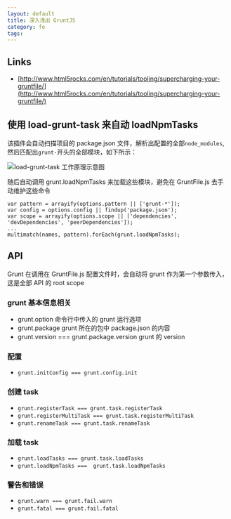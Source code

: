 ```yaml
---
layout: default
title: 深入浅出 GruntJS
category: fe
tags: 
---
```


## Links
+ [http://www.html5rocks.com/en/tutorials/tooling/supercharging-your-gruntfile/](http://www.html5rocks.com/en/tutorials/tooling/supercharging-your-gruntfile/)


## 使用 load-grunt-task 来自动 loadNpmTasks
该插件会自动扫描项目的 package.json 文件，解析出配置的全部`node_modules`, 然后匹配出`grunt-`开头的全部模块，如下所示：

![load-grunt-task 工作原理示意图](http://labs.hellofe.com/upload/image/blog/3d/df/68/e3b1e3be444261358755a38abb.png)

随后自动调用 grunt.loadNpmTasks 来加载这些模块，避免在 GruntFile.js 去手动维护这些命令

```
var pattern = arrayify(options.pattern || ['grunt-*']);
var config = options.config || findup('package.json');
var scope = arrayify(options.scope || ['dependencies', 'devDependencies', 'peerDependencies']);
...
multimatch(names, pattern).forEach(grunt.loadNpmTasks);
```

## API
Grunt 在调用在 GruntFile.js 配置文件时，会自动将 grunt 作为第一个参数传入，这是全部 API 的 root scope

### grunt 基本信息相关
+ grunt.option 命令行中传入的 grunt 运行选项
+ grunt.package grunt 所在的包中 package.json 的内容
+ grunt.version === grunt.package.version grunt 的 version

### 配置
+ `grunt.initConfig === grunt.config.init `

### 创建 task 
+ `grunt.registerTask === grunt.task.registerTask`
+ `grunt.registerMultiTask === grunt.task.registerMultiTask`
+ `grunt.renameTask === grunt.task.renameTask`

### 加载 task
+ `grunt.loadTasks === grunt.task.loadTasks`
+ `grunt.loadNpmTasks ===  grunt.task.loadNpmTasks`

### 警告和错误
+ `grunt.warn === grunt.fail.warn`
+ `grunt.fatal === grunt.fail.fatal`

